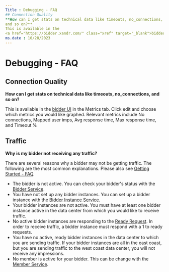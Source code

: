 ```yaml
---
Title : Debugging - FAQ
## Connection Quality
**How can I get stats on technical data like timeouts, no_connections,
and so on?**
This is available in the
<a href="https://bidder.xandr.com/" class="xref" target="_blank">bidder
ms.date : 10/28/2023
---
```



# Debugging - FAQ




## Connection Quality

**How can I get stats on technical data like timeouts, no_connections,
and so on?**

This is available in the
<a href="https://bidder.xandr.com/" class="xref" target="_blank">bidder
UI</a> in the Metrics tab. Click edit and choose which metrics you would
like graphed. Relevant metrics include No connections, Mapped user imps,
Avg response time, Max response time, and Timeout %




## Traffic

**Why is my bidder not receiving any traffic?**

There are several reasons why a bidder may not be getting traffic. The
following are the most common explanations. Please also see <a
href="getting-started---faq.md"
class="xref" target="_blank">Getting Started - FAQ</a>.

- The bidder is not active. You can check your bidder's status with the
  <a
  href="bidder-service.md"
  class="xref" target="_blank">Bidder Service</a>.
- You have not set up any bidder instances. You can set up a bidder
  instance with the <a
  href="bidder-instance-service.md"
  class="xref" target="_blank">Bidder Instance Service</a>.
- Your bidder instances are not active. You must have at least one
  bidder instance active in the data center from which you would like to
  receive traffic.
- No active bidder instances are responding to the <a
  href="ready-request.md"
  class="xref" target="_blank">Ready Request</a>. In order to receive
  traffic, a bidder instance must respond with a 1 to ready requests.
- You have no active, ready bidder instances in the data center to which
  you are sending traffic. If your bidder instances are all in the east
  coast, but you are sending traffic to the west coast data center, you
  will not receive any impressions.
- No member is active for your bidder. This can be change with the <a
  href="member-service.md"
  class="xref" target="_blank">Member Service</a>.






